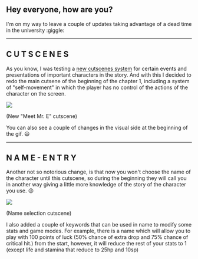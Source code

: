 ## Hey everyone, how are you?

I'm on my way to leave a couple of updates taking advantage of a dead time in the university :giggle:

---

## C U T S C E N E S

As you know, I was testing a [new cutscenes system](https://forums.tigsource.com/index.php?topic=58476.msg1373579#msg1373579) for certain events and presentations of important characters in the story. And with this I decided to redo the main cutsene of the beginning of the chapter 1, including a system of "self-movement" in which the player has no control of the actions of the character on the screen.

<div class="image-container">

![](https://s1.gifyu.com/images/Devlog-97---Mr.-E-awaken-cutscene07c5f45554326cb2.gif)

(New "Meet Mr. E" cutscene)

</div>

You can also see a couple of changes in the visual side at the beginning of the gif. :smiley:

---

## N A M E - E N T R Y

Another not so notorious change, is that now you won't choose the name of the character until this cutscene, so during the beginning they will call you in another way giving a little more knowledge of the story of the character you use. :wink:

<div class="image-container">

![](https://s1.gifyu.com/images/Devlog-98---Name-Entry40c13f0a6f162733.gif)

(Name selection cutscene)

</div>

I also added a couple of keywords that can be used in name to modify some stats and game modes. For example, there is a name which will allow you to play with 100 points of luck (50% chance of extra drop and 75% chance of critical hit.) from the start, however, it will reduce the rest of your stats to 1 (except life and stamina that reduce to 25hp and 10sp)
